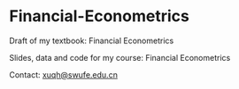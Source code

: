 # Financial-Econometrics
Draft of my textbook: Financial Econometrics

Slides, data and code for my course: Financial Econometrics

Contact: xuqh@swufe.edu.cn
